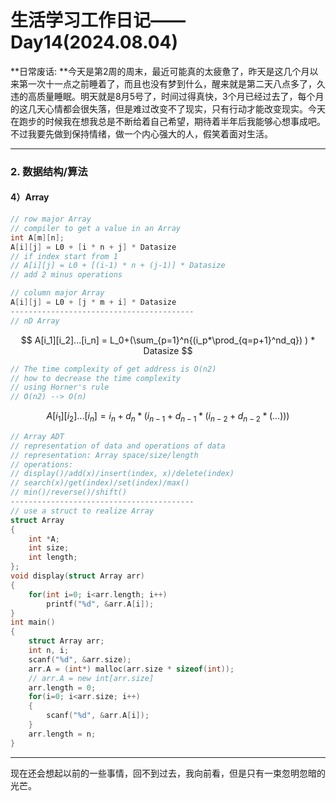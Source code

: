 # 生活学习工作日记——Day14(2024.08.04)

**日常废话: **今天是第2周的周末，最近可能真的太疲惫了，昨天是这几个月以来第一次十一点之前睡着了，而且也没有梦到什么，醒来就是第二天八点多了，久违的高质量睡眠。明天就是8月5号了，时间过得真快，3个月已经过去了，每个月的这几天心情都会很失落，但是难过改变不了现实，只有行动才能改变现实。今天在跑步的时候我在想我总是不断给着自己希望，期待着半年后我能够心想事成吧。不过我要先做到保持情绪，做一个内心强大的人，假笑着面对生活。

---

### 2. 数据结构/算法

#### 4）Array

```c++
// row major Array
// compiler to get a value in an Array
int A[m][n];
A[i][j] = L0 + [i * n + j] * Datasize
// if index start from 1
// A[i][j] = L0 + [(i-1) * n + (j-1)] * Datasize
// add 2 minus operations 

// column major Array
A[i][j] = L0 + [j * m + i] * Datasize
-----------------------------------------
// nD Array
```

$$
A[i_1][i_2]...[i_n] = L_0+(\sum_{p=1}^n{(i_p*\prod_{q=p+1}^nd_q}) ) * Datasize
$$

```C++
// The time complexity of get address is O(n2)
// how to decrease the time complexity
// using Horner's rule
// O(n2) --> O(n)
```

$$
A[i_1][i_2]...[i_n] = i_n + d_n*(i_{n-1} + d_{n-1}*(i_{n-2} + d_{n-2} *(...)))
$$

```c++
// Array ADT
// representation of data and operations of data
// representation: Array space/size/length
// operations:
// display()/add(x)/insert(index, x)/delete(index)
// search(x)/get(index)/set(index)/max()
// min()/reverse()/shift()
-----------------------------------------
// use a struct to realize Array
struct Array
{
    int *A;
    int size;
    int length;
};
void display(struct Array arr)
{
    for(int i=0; i<arr.length; i++)
        printf("%d", &arr.A[i]);
}
int main()
{
    struct Array arr;
    int n, i;
    scanf("%d", &arr.size);
    arr.A = (int*) malloc(arr.size * sizeof(int));
    // arr.A = new int[arr.size]
    arr.length = 0;
    for(i=0; i<arr.size; i++)
    {
        scanf("%d", &arr.A[i]);
    }
    arr.length = n;
}
```

---

现在还会想起以前的一些事情，回不到过去，我向前看，但是只有一束忽明忽暗的光芒。

